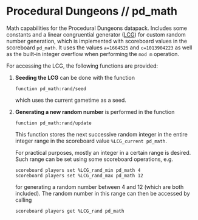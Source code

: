 # Procedural Dungeons // pd_math

Math capabilities for the Procedural Dungeons datapack. Includes some constants and a linear congruential generator ([LCG](https://en.wikipedia.org/wiki/Linear_congruential_generator)) for custom random number generation, which is implemented with scoreboard values in the scoreboard `pd_math`. It uses the values `a=1664525` and `c=1013904223` as well as the built-in integer overflow when performing the `mod m` operation.

For accessing the LCG, the following functions are provided:
1. **Seeding the LCG** can be done with the function
    ```mcfunction
    function pd_math:rand/seed
    ```
    which uses the current gametime as a seed.

2. **Generating a new random number** is performed in the function
    ```mcfunction
    function pd_math:rand/update
    ```
    This function stores the next successive random integer in the entire integer range in the scoreboard value `%LCG_current pd_math`.

    For practical purposes, mostly an integer in a certain range is desired. Such range can be set using some scoreboard operations, e.g.
    ```mcfunction
    scoreboard players set %LCG_rand_min pd_math 4
    scoreboard players set %LCG_rand_max pd_math 12
    ```
    for generating a random number between 4 and 12 (which are both included). The random number in this range can then be accessed by calling
    ```mcfunction
    scoreboard players get %LCG_rand pd_math
    ```
